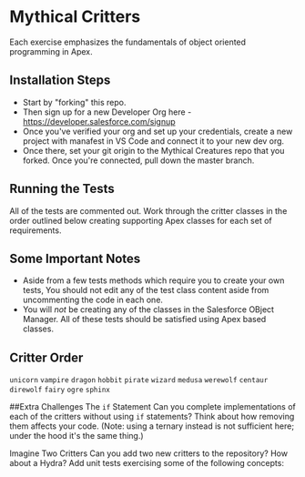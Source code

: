 # Mythical Critters
Each exercise emphasizes the fundamentals of object oriented programming in Apex.

## Installation Steps
- Start by "forking" this repo.
- Then sign up for a new Developer Org here - https://developer.salesforce.com/signup
- Once you've verified your org and set up your credentials, create a new project with manafest in VS Code and connect it to your new dev org.
- Once there, set your git origin to the Mythical Creatures repo that you forked.  Once you're connected, pull down the master branch.  

## Running the Tests
All of the tests are commented out.  Work through the critter classes in the order outlined below creating supporting Apex classes for each set of requirements.  

## Some Important Notes
- Aside from a few tests methods which require you to create your own tests, You should not edit any of the test class content aside from uncommenting the code in each one.
- You will *not* be creating any of the classes in the Salesforce OBject Manager.  All of these tests should be satisfied using Apex based classes.


## Critter Order
`unicorn`
`vampire`
`dragon`
`hobbit`
`pirate`
`wizard`
`medusa`
`werewolf`
`centaur`
`direwolf`
`fairy`
`ogre`
`sphinx`

##Extra Challenges
The `if` Statement
Can you complete implementations of each of the critters without using `if` statements? Think about how removing them affects your code. (Note: using a ternary instead is not sufficient here; under the hood it's the same thing.)

Imagine Two Critters
Can you add two new critters to the repository? How about a Hydra? Add unit tests exercising some of the following concepts:
